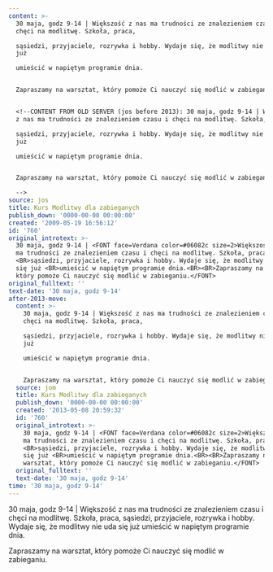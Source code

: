 ```yaml
---
content: >-
  30 maja, godz 9-14 | Większość z nas ma trudności ze znalezieniem czasu i
  chęci na modlitwę. Szkoła, praca, 

  sąsiedzi, przyjaciele, rozrywka i hobby. Wydaje się, że modlitwy nie uda się
  już 

  umieścić w napiętym programie dnia.


  Zapraszamy na warsztat, który pomoże Ci nauczyć się modlić w zabieganiu.


  <!--CONTENT FROM OLD SERVER (jos before 2013): 30 maja, godz 9-14 | Większość
  z nas ma trudności ze znalezieniem czasu i chęci na modlitwę. Szkoła, praca, 

  sąsiedzi, przyjaciele, rozrywka i hobby. Wydaje się, że modlitwy nie uda się
  już 

  umieścić w napiętym programie dnia.


  Zapraszamy na warsztat, który pomoże Ci nauczyć się modlić w zabieganiu.

  -->
source: jos
title: Kurs Modlitwy dla zabieganych
publish_down: '0000-00-00 00:00:00'
created: '2009-05-19 16:56:12'
id: '760'
original_introtext: >-
  30 maja, godz 9-14 | <FONT face=Verdana color=#06082c size=2>Większość z nas
  ma trudności ze znalezieniem czasu i chęci na modlitwę. Szkoła, praca,
  <BR>sąsiedzi, przyjaciele, rozrywka i hobby. Wydaje się, że modlitwy nie uda
  się już <BR>umieścić w napiętym programie dnia.<BR><BR>Zapraszamy na warsztat,
  który pomoże Ci nauczyć się modlić w zabieganiu.</FONT>
original_fulltext: ''
text-date: '30 maja, godz 9-14'
after-2013-move:
  content: >-
    30 maja, godz 9-14 | Większość z nas ma trudności ze znalezieniem czasu i
    chęci na modlitwę. Szkoła, praca, 

    sąsiedzi, przyjaciele, rozrywka i hobby. Wydaje się, że modlitwy nie uda się
    już 

    umieścić w napiętym programie dnia.


    Zapraszamy na warsztat, który pomoże Ci nauczyć się modlić w zabieganiu.
  source: jom
  title: Kurs Modlitwy dla zabieganych
  publish_down: '0000-00-00 00:00:00'
  created: '2013-05-08 20:59:32'
  id: '760'
  original_introtext: >-
    30 maja, godz 9-14 | <FONT face=Verdana color=#06082c size=2>Większość z nas
    ma trudności ze znalezieniem czasu i chęci na modlitwę. Szkoła, praca,
    <BR>sąsiedzi, przyjaciele, rozrywka i hobby. Wydaje się, że modlitwy nie uda
    się już <BR>umieścić w napiętym programie dnia.<BR><BR>Zapraszamy na
    warsztat, który pomoże Ci nauczyć się modlić w zabieganiu.</FONT>
  original_fulltext: ''
  text-date: '30 maja, godz 9-14'
time: '30 maja, godz 9-14'
---
```

30 maja, godz 9-14 | Większość z nas ma trudności ze znalezieniem czasu i chęci na modlitwę. Szkoła, praca, 
sąsiedzi, przyjaciele, rozrywka i hobby. Wydaje się, że modlitwy nie uda się już 
umieścić w napiętym programie dnia.

Zapraszamy na warsztat, który pomoże Ci nauczyć się modlić w zabieganiu.

<!--CONTENT FROM OLD SERVER (jos before 2013): 30 maja, godz 9-14 | Większość z nas ma trudności ze znalezieniem czasu i chęci na modlitwę. Szkoła, praca, 
sąsiedzi, przyjaciele, rozrywka i hobby. Wydaje się, że modlitwy nie uda się już 
umieścić w napiętym programie dnia.

Zapraszamy na warsztat, który pomoże Ci nauczyć się modlić w zabieganiu.
-->

<!--{{json:{"created_date":"2009-05-19 16:56:12","publish_down":"0000-00-00 00:00:00","id":"760"}}}-->